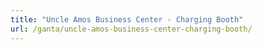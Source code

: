 ```yaml
---
title: "Uncle Amos Business Center - Charging Booth"
url: /ganta/uncle-amos-business-center-charging-booth/
---
```

